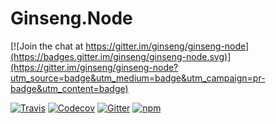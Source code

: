 # Ginseng.Node

[![Join the chat at https://gitter.im/ginseng/ginseng-node](https://badges.gitter.im/ginseng/ginseng-node.svg)](https://gitter.im/ginseng/ginseng-node?utm_source=badge&utm_medium=badge&utm_campaign=pr-badge&utm_content=badge)

[![Travis][travis-image]][travis-link]
[![Codecov][codecov-image]][codecov-link]
[![Gitter][gitter-image]][gitter-link]
[![npm][npm-image]][npm-link]

  [travis-image]: https://travis-ci.org/ginseng/ginseng-node.svg?branch=master
  [travis-link]: https://travis-ci.org/ginseng/ginseng-node
  [codecov-image]: https://img.shields.io/codecov/c/github/ginseng/ginseng-node/master.svg
  [codecov-link]: https://codecov.io/gh/ginseng/ginseng-node
  [gitter-image]: https://img.shields.io/gitter/room/ginseng/ginseng.svg
  [gitter-link]: https://gitter.im/ginseng/ginseng
  [npm-image]: https://img.shields.io/npm/v/ginseng-node.svg
  [npm-link]: https://npmjs.com/packages/ginseng-node
